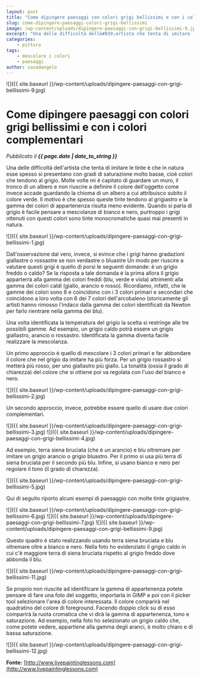 ```yaml
---
layout: post
title: "Come dipingere paesaggi con colori grigi bellissimi e con i colori complementari"
slug: come-dipingere-paesaggi-colori-grigi-bellissimi
image: /wp-content/uploads/dipingere-paesaggi-con-grigi-bellissimi-9.jpg
excerpt: "Una delle difficoltà dell&#039;artista che tenta di imitare le tinte è che in natura esse spesso si presentano con gradi di saturazione molto basse, cioè"
categories:
    - pittura
tags:
    - mescolare i colori
    - paesaggi
author: sasadangelo
---
```


![]({{ site.baseurl }}/wp-content/uploads/dipingere-paesaggi-con-grigi-bellissimi-9.jpg)

# Come dipingere paesaggi con colori grigi bellissimi e con i colori complementari
_Pubblicato il **{{ page.date | date_to_string }}**_

Una delle difficoltà dell'artista che tenta di imitare le tinte è che in natura esse spesso si presentano con gradi di saturazione molto basse, cioè colori che tendono al grigio. Molte volte mi è capitato di guardare un muro, il tronco di un albero e non riuscire a definire il colore dell'oggetto come invece accade guardando la chioma di un albero a cui attribuisco subito il colore verde. Il motivo è che spesso queste tinte tendono al grigiastro e la gamma dei colori di appartenenza risulta meno evidente. Quando si parla di grigio è facile pensare a mescolanze di bianco e nero, purtroppo i grigi ottenuti con questi colori sono tinte monocromatiche quasi mai presenti in natura.

![]({{ site.baseurl }}/wp-content/uploads/dipingere-paesaggi-con-grigi-bellissimi-1.jpg)

Dall'osservazione dal vero, invece, si evince che i grigi hanno gradazioni giallastre o rossastre se non verdastre o bluastre Un modo per riuscire a valutare questi grigi è quello di porsi le seguenti domande: è un grigio freddo o caldo? Se la risposta a tale domanda è la prima allora il grigio apparterrà alla gamma dei colori freddi (blu, verde e viola) altrimenti alla gamma dei colori caldi (giallo, arancio e rosso). Ricordiamo, infatti, che le gamme dei colori sono 6 e coincidono con i 3 colori primari e secondari che coincidono a loro volta con 6 dei 7 colori dell'arcobaleno (storicamente gli artisti hanno rimosso l'indaco dalla gamma dei colori identificati da Newton per farlo rientrare nella gamma dei blu).

Una volta identificata la temperatura del grigio la scelta si restringe alle tre possibili gamme. Ad esempio, un grigio caldo potrà essere un grigio giallastro, arancio o rossastro. Identificata la gamma diventa facile realizzare la mescolanza.

Un primo approccio è quello di mescolare i 3 colori primari e far abbondare il colore che nel grigio da imitare ha più forza. Per un grigio rossastro si metterà più rosso, per uno giallastro più giallo. La tonalità (ossia il grado di chiarezza) del colore che si ottiene poi va regolata con l'uso del bianco e nero.

![]({{ site.baseurl }}/wp-content/uploads/dipingere-paesaggi-con-grigi-bellissimi-2.jpg)

Un secondo approccio, invece, potrebbe essere quello di usare due colori complementari.

![]({{ site.baseurl }}/wp-content/uploads/dipingere-paesaggi-con-grigi-bellissimi-3.jpg)
![]({{ site.baseurl }}/wp-content/uploads/dipingere-paesaggi-con-grigi-bellissimi-4.jpg)

Ad esempio, terra siena bruciata (che è un arancio) e blu oltremare per imitare un grigio arancio o grigio bluastro. Per il primo si usa più terra di siena bruciata per il secondo più blu. Infine, si usano bianco e nero per regolare il tono (il grado di chiarezza).

![]({{ site.baseurl }}/wp-content/uploads/dipingere-paesaggi-con-grigi-bellissimi-5.jpg)

Qui di seguito riporto alcuni esempi di paesaggio con molte tinte grigiastre.

![]({{ site.baseurl }}/wp-content/uploads/dipingere-paesaggi-con-grigi-bellissimi-6.jpg) 
![]({{ site.baseurl }}/wp-content/uploads/dipingere-paesaggi-con-grigi-bellissimi-7.jpg) 
![]({{ site.baseurl }}/wp-content/uploads/dipingere-paesaggi-con-grigi-bellissimi-9.jpg)

Questo quadro è stato realizzando usando terra siena bruciata e blu oltremare oltre a bianco e nero. Nella foto ho evidenziato il grigio caldo in cui c'è maggiore terra di siena bruciata rispetto al grigio freddo dove abbonda il blu.

![]({{ site.baseurl }}/wp-content/uploads/dipingere-paesaggi-con-grigi-bellissimi-11.jpg)

Se proprio non riuscite ad identificare la gamma di appartenenza potete pensare di fare una foto del soggetto, importarla in GIMP e poi con il picker tool selezionare l'area di colore interessata. Il colore comparirà nel quadratino del colore di foreground. Facendo doppio click su di esso comparirà la ruota cromatica che vi dirà la gamma di appartenenza, tono e saturazione. Ad esempio, nella foto ho selezionato un grigio caldo che, come potete vedere, appartiene alla gamma degli aranci, è molto chiaro e di bassa saturazione.

![]({{ site.baseurl }}/wp-content/uploads/dipingere-paesaggi-con-grigi-bellissimi-12.jpg)

**Fonte:** [http://www.livepaintinglessons.com](http://www.livepaintinglessons.com)
